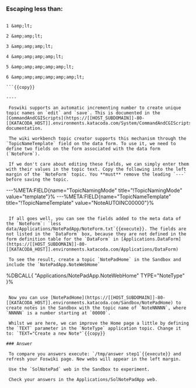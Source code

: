 ### Escaping less than:	

```

1 &amp;lt;

2 &amp;amp;lt;

3 &amp;amp;amp;lt;

4 &amp;amp;amp;amp;lt;

5 &amp;amp;amp;amp;amp;lt;

6 &amp;amp;amp;amp;amp;amp;lt;

```{{copy}}

----

 Foswiki supports an automatic incrementing number to create unique topic names on `edit` and `save`. This is documented in the [CommandAndCGIScripts](https://[[HOST_SUBDOMAIN]]-80-[[KATACODA_HOST]].environments.katacoda.com/System/CommandAndCGIScripts) documentation.

 The wiki workbench topic creator supports this mechanism through the `TopicNameTemplate` field on the data form. To use it, we need to define two fields on the form associated with the data form (`NoteForm`).

 If we don't care about editing these fields, we can simply enter them with their values in the topic text. Copy the following into the left margin of the `NoteForm` topic. You **must** remove the leading `---` before saving the topic.
```

---%META:FIELD{name="TopicNamingMode" title="!TopicNamingMode" value="template"}%
---%META:FIELD{name="TopicNameTemplate" title="!TopicNameTemplate" value="NoteAUTOINC00000"}%

```{{copy}}

 If all goes well, you can see the fields added to the meta data of the `NoteForm`: `less data/Applications/NotePadApp/NoteForm.txt`{{execute}}. The fields are not listed in the `DataForm` box, because they are not defined in the form definition table for the `DataForm` in [Applications.DataForm](https://[[HOST_SUBDOMAIN]]-80-[[KATACODA_HOST]].environments.katacoda.com/Applications/DataForm)

 To see the result, create a topic `NotePadHome` in the Sandbox and include the `NotePadApp.NoteWebHome`
```
%DBCALL{ "Applications/NotePadApp.NoteWebHome" TYPE="NoteType" }%
```{{copy}}

 Now you can use [NotePadHome](https://[[HOST_SUBDOMAIN]]-80-[[KATACODA_HOST]].environments.katacoda.com/Sandbox/NotePadHome) to create notes in the Sandbox with the topic name of `NoteNNNNN`, where `NNNNN` is a number starting at `00000`.

 Whilst we are here, we can improve the Home page a little by defining the `TEXT` parameter in the `NoteType` application topic. Change it to: `TEXT="Create a new Note"`{{copy}}

### Answer	

 To compare you answers execute: `/tmp/answer step1`{{execute}} and refresh your Foswiki page. New webs will appear in the left margin.

 Use the `SolNotePad` web in the Sandbox to experiment.

 Check your answers in the Applications/SolNotePadApp web.

